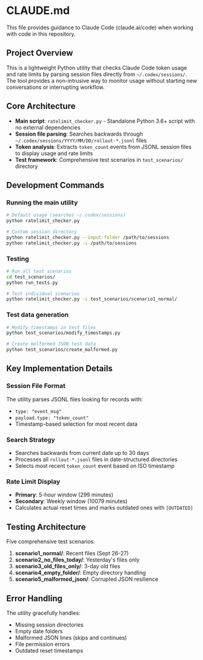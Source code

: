 # CLAUDE.md

This file provides guidance to Claude Code (claude.ai/code) when working with code in this repository.

## Project Overview

This is a lightweight Python utility that checks Claude Code token usage and rate limits by parsing session files directly from `~/.codex/sessions/`. The tool provides a non-intrusive way to monitor usage without starting new conversations or interrupting workflow.

## Core Architecture

- **Main script**: `ratelimit_checker.py` - Standalone Python 3.6+ script with no external dependencies
- **Session file parsing**: Searches backwards through `~/.codex/sessions/YYYY/MM/DD/rollout-*.jsonl` files
- **Token analysis**: Extracts `token_count` events from JSONL session files to display usage and rate limits
- **Test framework**: Comprehensive test scenarios in `test_scenarios/` directory

## Development Commands

### Running the main utility
```bash
# Default usage (searches ~/.codex/sessions)
python ratelimit_checker.py

# Custom session directory
python ratelimit_checker.py --input-folder /path/to/sessions
python ratelimit_checker.py -i /path/to/sessions
```

### Testing
```bash
# Run all test scenarios
cd test_scenarios/
python run_tests.py

# Test individual scenarios
python ratelimit_checker.py -i test_scenarios/scenario1_normal/
```

### Test data generation
```bash
# Modify timestamps in test files
python test_scenarios/modify_timestamps.py

# Create malformed JSON test data
python test_scenarios/create_malformed.py
```

## Key Implementation Details

### Session File Format
The utility parses JSONL files looking for records with:
- `type: "event_msg"`
- `payload.type: "token_count"`
- Timestamp-based selection for most recent data

### Search Strategy
- Searches backwards from current date up to 30 days
- Processes all `rollout-*.jsonl` files in date-structured directories
- Selects most recent `token_count` event based on ISO timestamp

### Rate Limit Display
- **Primary**: 5-hour window (299 minutes)
- **Secondary**: Weekly window (10079 minutes)
- Calculates actual reset times and marks outdated ones with `[OUTDATED]`

## Testing Architecture

Five comprehensive test scenarios:
1. **scenario1_normal/**: Recent files (Sept 26-27)
2. **scenario2_no_files_today/**: Yesterday's files only
3. **scenario3_old_files_only/**: 3-day old files
4. **scenario4_empty_folder/**: Empty directory handling
5. **scenario5_malformed_json/**: Corrupted JSON resilience

## Error Handling

The utility gracefully handles:
- Missing session directories
- Empty date folders
- Malformed JSON lines (skips and continues)
- File permission errors
- Outdated reset timestamps